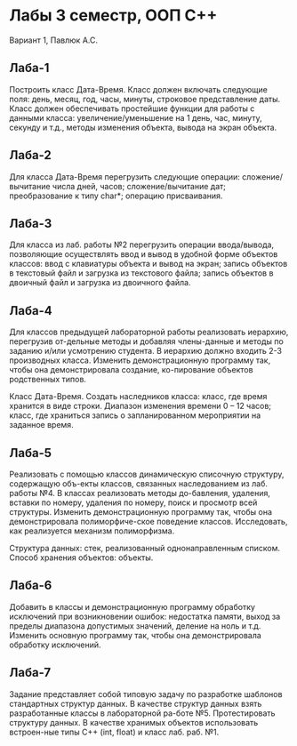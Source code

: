 # Лабы 3 семестр, ООП C++
Вариант 1, Павлюк А.С.

## Лаба-1

Постpоить класс Дата-Вpемя. Класс должен включать следующие поля: день, месяц, год, часы, минуты, строковое представление даты. Класс должен обеспечивать пpостейшие функции для pаботы с данными класса: увеличение/уменьшение на 1 день, час, минуту, секунду и т.д., методы изменения объекта, вывода на экран объекта.

## Лаба-2

Для класса Дата-Вpемя перегрузить следующие операции:
сложение/ вычитание числа дней, часов;
сложение/вычитание дат;
преобразование к типу char*;
операцию присваивания.

## Лаба-3

Для класса из лаб. работы №2 перегрузить операции ввода/вывода, позволяющие осуществлять ввод и вывод в удобной фоpме объектов классов: 
ввод с клавиатуры объекта и вывод на экран; 
запись объектов в текстовый файл и загрузка из текстового файла;
запись объектов в двоичный файл и загрузка из двоичного файла.

## Лаба-4

Для классов предыдущей лабораторной работы реализовать иерархию, перегрузив  от-дельные методы и добавляя члены-данные и методы по заданию и/или усмотрению студента. В иерархию должно входить 2-3 производных класса. 
Изменить демонстрационную программу так, чтобы она демонстрировала создание, ко-пирование объектов родственных типов.

Класс Дата-Вpемя.  Создать наследников класса: 
класс, где время хранится в виде строки. Диапазон изменения времени 0 – 12 часов; 
класс, где храниться запись о запланированном мероприятии на заданное время. 

## Лаба-5

Реализовать с помощью классов динамическую списочную структуру, содержащую объ-екты классов, связанных наследованием из лаб. работы №4. В классах реализовать методы до-бавления, удаления, вставки по номеру, удаления по номеру, поиск и просмотр всей структуры. 
Изменить демонстрационную программу так, чтобы она демонстрировала полиморфиче-ское поведение классов. Исследовать, как реализуется механизм полиморфизма.

Структура данных: стек, реализованный однонаправленным списком.
Способ хранения объектов: объекты.

## Лаба-6

Добавить в классы и демонстрационную программу обработку исключений при возникновении ошибок: недостатка памяти, выход за пределы диапазона допустимых значений, деление на ноль и т.д. Изменить основную программу так, чтобы она демонстрировала обработку исключений.

## Лаба-7

Задание   представляет   собой   типовую задачу по разработке  шаблонов стандартных структур данных. В качестве структур данных взять разработанные классы в лабораторной ра-боте №5. 
Протестировать структуру данных. В качестве хранимых объектов использовать встроен-ные типы С++ (int, float) и класс лаб. раб. №1.
